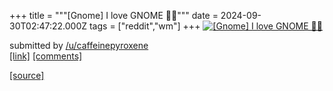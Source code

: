 +++
title = """[Gnome] I love GNOME 🥺🩷"""
date = 2024-09-30T02:47:22.000Z
tags = ["reddit","wm"]
+++
[![[Gnome] I love GNOME 🥺🩷](https://preview.redd.it/ub63nj7c1vrd1.png?width=640&crop=smart&auto=webp&s=4b2e23b1a1f73b7b1c8f966e96d380e739adabf0 "[Gnome] I love GNOME 🥺🩷")](https://www.reddit.com/r/unixporn/comments/1fsllj5/gnome_i_love_gnome/)

submitted by [/u/caffeinepyroxene](https://www.reddit.com/user/caffeinepyroxene)  
[\[link\]](https://i.redd.it/ub63nj7c1vrd1.png) [\[comments\]](https://www.reddit.com/r/unixporn/comments/1fsllj5/gnome_i_love_gnome/)

[[source]](https://www.reddit.com/r/unixporn/comments/1fsllj5/gnome_i_love_gnome/)
